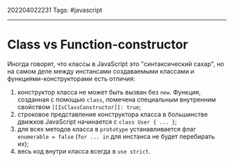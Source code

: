 202204022231
Tags: #javascript 

--- 
# Class vs Function-constructor
Иногда говорят, что классы в JavaScript это "синтаксический сахар", но на самом деле между инстансами создаваемыми классами и функциями-конструкторами есть отличия:
1. конструктор класса не может быть вызван без `new`. Функция, созданная с помощью `class`, помечена специальным внутренним свойством `[[IsClassConstructor]]: true`;
2. строковое представление конструктора класса в большинстве движков JavaScript начинается с `class User { ... }`;
3. для всех методов класса в `prototype` устанавливается флаг `enumerable = false` (`for ... in` для инстанса не будет перебирать их);
4. весь код внутри класса всегда в `use strict`.
